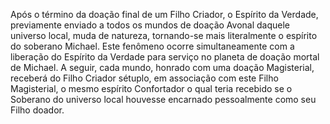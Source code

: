 ﻿Após o término da doação final de um Filho Criador, o Espírito da Verdade, previamente enviado a todos os mundos de doação Avonal daquele universo local, muda de natureza, tornando-se mais literalmente o espírito do soberano Michael. Este fenômeno ocorre simultaneamente com a liberação do Espírito da Verdade para serviço no planeta de doação mortal de Michael. A seguir, cada mundo, honrado com uma doação Magisterial, receberá do Filho Criador sétuplo, em associação com este Filho Magisterial, o mesmo espírito Confortador o qual teria recebido se o Soberano do universo local houvesse encarnado pessoalmente como seu Filho doador.